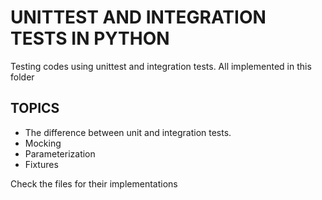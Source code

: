 # UNITTEST AND INTEGRATION TESTS IN PYTHON
Testing codes using unittest and integration tests.
All implemented in this folder

## TOPICS
- The difference between unit and integration tests.
- Mocking
- Parameterization
- Fixtures

Check the files for their implementations
